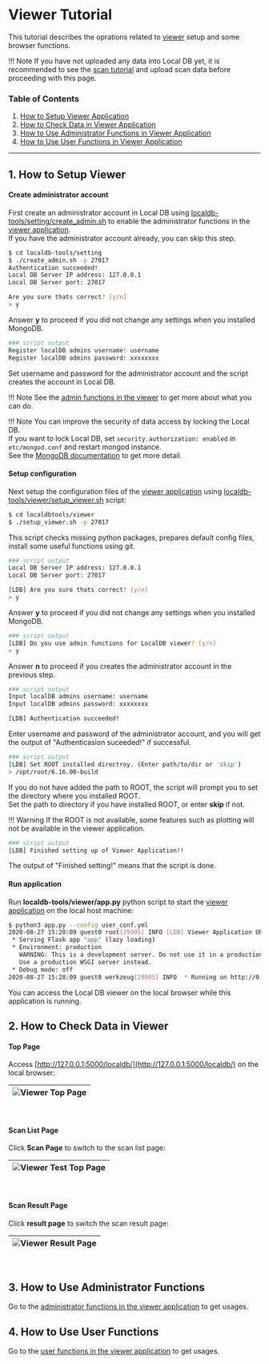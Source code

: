 # Viewer Tutorial

This tutorial describes the oprations related to [viewer](../tool/viewer.md) setup and some browser functions.

!!! Note
    If you have not uploaded any data into Local DB yet, it is recommended to see the [scan tutorial](scan.md) and upload scan data before proceeding with this page.

### Table of Contents

1. [How to Setup Viewer Application](#1-how-to-setup-viewer)
2. [How to Check Data in Viewer Application](#2-how-to-check-data-in-viewer)
3. [How to Use Administrator Functions in Viewer Application](#3-how-to-use-administrator-functions)
4. [How to Use User Functions in Viewer Application](#4-how-to-use-user-functions)

---

## 1. How to Setup Viewer

#### Create administrator account

First create an administrator account in Local DB using [localdb-tools/setting/create_admin.sh](../script/create_admin.md) to enable the administrator functions in the [viewer application](../tool/viewer.md).<br>
If you have the administrator account already, you can skip this step.

```bash
$ cd localdb-tools/setting
$ ./create_admin.sh -p 27017
Authentication succeeded!
Local DB Server IP address: 127.0.0.1
Local DB Server port: 27017

Are you sure thats correct? [y/n]
> y
```

Answer **y** to proceed if you did not change any settings when you installed MongoDB.<br>

```bash
### script output
Register localDB admins username: username
Register localDB admins password: xxxxxxxx
```

Set username and password for the administrator account and the script creates the account in Local DB.

!!! Note
    See the [admin functions in the viewer](../tool/viewer.md) to get more about what you can do.

!!! Note
    You can improve the security of data access by locking the Local DB.<br>
    If you want to lock Local DB, set `security.authorization: enabled` in `etc/mongod.conf` and restart mongod instance.<br>
    See the [MongoDB documentation](https://docs.mongodb.com/manual/tutorial/enable-authentication/) to get more detail.

#### Setup configuration

Next setup the configuration files of the [viewer application](../tool/viewer.md) using [localdb-tools/viewer/setup_viewer.sh](../script/setup-viewer.md) script:

```bash
$ cd localdbtools/viewer
$ ./setup_viewer.sh -p 27017
```

This script checks missing python packages, prepares default config files, install some useful functions using git.

```bash
### script output
Local DB Server IP address: 127.0.0.1
Local DB Server port: 27017

[LDB] Are you sure thats correct? [y/n]
> y
```

Answer **y** to proceed if you did not change any settings when you installed MongoDB.<br>

```bash
### script output
[LDB] Do you use admin functions for LocalDB viewer? [y/n]
> y
```

Answer **n** to proceed if you creates the administrator account in the previous step.

```bash
### script output
Input localDB admins username: username
Input localDB admins password: xxxxxxxx

[LDB] Authentication succeeded!
```

Enter username and password of the administrator account, and you will get the output of "Authenticasion suceeded!" if successful.

```bash
### script output
[LDB] Set ROOT installed directroy. (Enter path/to/dir or 'skip')
> /opt/root/6.16.00-build
```

If you do not have added the path to ROOT, the script will prompt you to set the directory where you installed ROOT.<br>
Set the path to directory if you have installed ROOT, or enter **skip** if not.<br>

!!! Warning
    If the ROOT is not available, some features such as plotting will not be available in the viewer application.

```bash
### script output
[LDB] Finished setting up of Viewer Application!!
```

The output of "Finished setting!" means that the script is done.

#### Run application

Run **localdb-tools/viewer/app.py** python script to start the [viewer application](../tool/viewer.md) on the local host machine:

```bash
$ python3 app.py --config user_conf.yml
2020-08-27 15:28:09 guest0 root[29905] INFO [LDB] Viewer Application URL: http://127.0.0.1:5000/localdb/
 * Serving Flask app "app" (lazy loading)
 * Environment: production
   WARNING: This is a development server. Do not use it in a production deployment.
   Use a production WSGI server instead.
 * Debug mode: off
2020-08-27 15:28:09 guest0 werkzeug[29905] INFO  * Running on http://0.0.0.0:5000/ (Press CTRL+C to quit)
```

You can access the Local DB viewer on the local browser while this application is running.<br>

## 2. How to Check Data in Viewer

#### Top Page

Access [http://127.0.0.1:5000/localdb/](http://127.0.0.1:5000/localdb/) on the local browser:

|![Viewer Top Page](../images/viewer/top.png)|
|:-:|

<br>

#### Scan List Page

Click **Scan Page** to switch to the scan list page:

|![Viewer Test Top Page](../images/viewer/top_test.png)|
|:-:|

<br>

#### Scan Result Page

Click **result page** to switch the scan result page:

|![Viewer Result Page](../images/viewer/result.png)|
|:-:|

<br>

## 3. How to Use Administrator Functions

Go to the [administrator functions in the viewer application](../tool/viewer/admin.md) to get usages.

## 4. How to Use User Functions

Go to the [user functions in the viewer application](../tool/viewer/user.md) to get usages.
